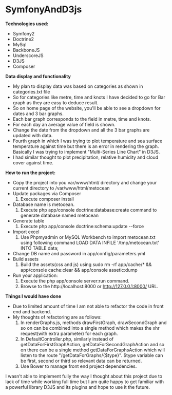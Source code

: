 SymfonyAndD3js
========

**Technologies used:**
* Symfony2
* Doctrine2
* MySql
* BackboneJS
* UnderscoreJS
* D3JS
* Composer

**Data display and functionality**
* My plan to display data was based on categories as shown in categories.txt file
* So for categories like metre, time and knots I have decided to go for Bar graph as they are easy to deduce result.
* So on home page of the website, you'll be able to see a dropdown for dates and 3 bar graphs.
* Each bar graph corresponds to the field in metre, time and knots.
* For each day an average value of field is shown.
* Change the date from the dropdown and all the 3 bar graphs are updated with data.
* Fourth graph in which I was trying to plot temperature and sea surface temperature against time but there is an error in rendering the graph. Basically I was trying to implement "Multi-Series Line Chart" in D3JS.
* I had similar thought to plot precipitation, relative humidity and cloud cover against time.


**How to run the project:**
* Copy the project into you var/www/html/ directory and change your current directory to /var/www/html/metocean
* Update packages via Composer
    1. Execute composer install
* Database name is metocean.
    1. Execute php app/console doctrine:database:create command to generate database named metocean
* Generate table
    1. Execute php app/console doctrine:schema:update --force
* Import excel
    1. Use Phpmyadmin or MySQL Workbench to import metocean.txt using following command
       LOAD DATA INFILE '/tmp/metocean.txt' INTO TABLE data;
* Change DB name and password in app/config/parameters.yml
* Build assets
    1. Build the assets(css and js) using
       sudo rm -rf app/cache/* && app/console cache:clear && app/console assetic:dump
* Run your application:
    1. Execute the php app/console server:run command.
    2. Browse to the http://localhost:8000 or http://127.0.0.1:8000/ URL.

**Things I would have done**
* Due to limited amount of time I am not able to refactor the code in front end and backend.
* My thoughts of refactoring are as follows:
    1. In renderGraphs.js, methods drawFirstGraph, drawSecondGraph and so on can be combined into a single method which makes the xhr request(with extra parameter) for each graph.
    2. In DefaultController.php, similarly instead of getDataForFirstGraphAction, getDataForSecondGraphAction and so on there can be a single method getDataForGraphsAction which will listen to the route "/getDataForGraphs/{$type}". $type variable can be first, second or third so relevant data can be returned.
    3. Use Bower to manage front end project dependencies.


I wasn't able to implement fully the way I thought about this project due to lack of time while working full time but I am quite happy to get familiar with a powerful library D3JS and its plugins and hope to use it the future.
